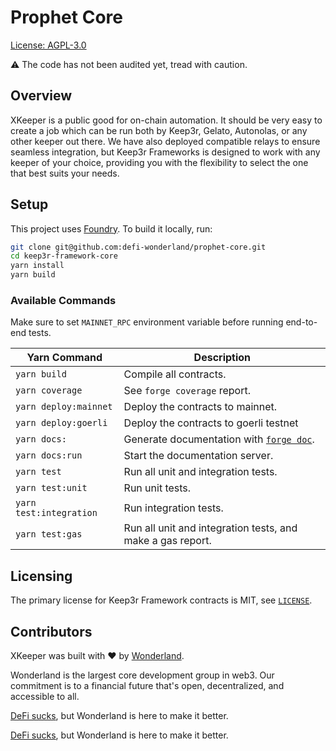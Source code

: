 # Prophet Core

[License: AGPL-3.0](https://github.com/defi-wonderland/xkeeper-core/blob/main/LICENSE)

⚠️ The code has not been audited yet, tread with caution.

## Overview

XKeeper is a public good for on-chain automation. It should be very easy to create a job which can be run both by Keep3r, Gelato, Autonolas, or any other keeper out there. We have also deployed compatible relays to ensure seamless integration, but Keep3r Frameworks is designed to work with any keeper of your choice, providing you with the flexibility to select the one that best suits your needs.

## Setup

This project uses [Foundry](https://book.getfoundry.sh/). To build it locally, run:

```sh
git clone git@github.com:defi-wonderland/prophet-core.git
cd keep3r-framework-core
yarn install
yarn build
```

### Available Commands

Make sure to set `MAINNET_RPC` environment variable before running end-to-end tests.

| Yarn Command            | Description                                                                                      |
| ----------------------- | ------------------------------------------------------------------------------------------------ |
| `yarn build`            | Compile all contracts.                                                                           |
| `yarn coverage`         | See `forge coverage` report.                                                                     |
| `yarn deploy:mainnet`   | Deploy the contracts to mainnet.                                                                 |
| `yarn deploy:goerli`    | Deploy the contracts to goerli testnet                                                           |
| `yarn docs:`            | Generate documentation with [`forge doc`](https://book.getfoundry.sh/reference/forge/forge-doc). |
| `yarn docs:run`         | Start the documentation server.                                                                  |
| `yarn test`             | Run all unit and integration tests.                                                              |
| `yarn test:unit`        | Run unit tests.                                                                                  |
| `yarn test:integration` | Run integration tests.                                                                           |
| `yarn test:gas`         | Run all unit and integration tests, and make a gas report.                                       |

## Licensing

The primary license for Keep3r Framework contracts is MIT, see [`LICENSE`](./LICENSE).

## Contributors

XKeeper was built with ❤️ by [Wonderland](https://defi.sucks).

Wonderland is the largest core development group in web3. Our commitment is to a financial future that's open, decentralized, and accessible to all.

[DeFi sucks](https://defi.sucks), but Wonderland is here to make it better.

[DeFi sucks](https://defi.sucks), but Wonderland is here to make it better.
